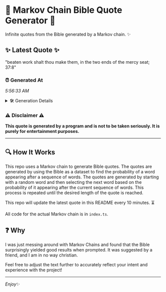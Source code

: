 # 📖 Markov Chain Bible Quote Generator 📖

Infinite quotes from the Bible generated by a Markov chain. ✨

## ✨ Latest Quote ✨
"beaten work shalt thou make them, in the two ends of the mercy seat; 37:8"

### ⏰ Generated At
*5:56:33 AM*

<details>
    <summary>🛠️ Generation Details</summary>
    <p>
        <strong>🌱 Seed:</strong> beaten<br>
        <strong>🔄 Iterations:</strong> 14<br>
        <strong>📜 Context History:</strong><br>[ beaten ]: work<br>[ beaten, work ]: shalt<br>[ beaten, work, shalt ]: thou<br>[ beaten, work, shalt, thou ]: make<br>[ beaten, work, shalt, thou, make ]: them,<br>[ beaten, work, shalt, thou, make, them, ]: in<br>[ work, shalt, thou, make, them,, in ]: the<br>[ shalt, thou, make, them,, in, the ]: two<br>[ thou, make, them,, in, the, two ]: ends<br>[ make, them,, in, the, two, ends ]: of<br>[ them,, in, the, two, ends, of ]: the<br>[ in, the, two, ends, of, the ]: mercy<br>[ the, two, ends, of, the, mercy ]: seat;<br>[ two, ends, of, the, mercy, seat; ]: 37:8<br>
    </p>
</details>

### ⚠️ Disclaimer ⚠️
**This quote is generated by a program and is not to be taken seriously. It is purely for entertainment purposes.**

---

## 🔍 How It Works

This repo uses a Markov chain to generate Bible quotes. The quotes are generated by using the Bible as a dataset to find the probability of a word appearing after a sequence of words. The quotes are generated by starting with a random word and then selecting the next word based on the probability of it appearing after the current sequence of words. This process is repeated until the desired length of the quote is reached.

This repo will update the latest quote in this README every 10 minutes. ⏳

All code for the actual Markov chain is in `index.ts`.

## ❓ Why

I was just messing around with Markov Chains and found that the Bible surprisingly yielded good results when prompted. 
It was suggested by a friend, and I am in no way christian.

Feel free to adjust the text further to accurately reflect your intent and experience with the project!

---

*Enjoy*✨
